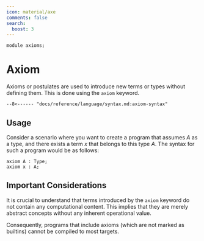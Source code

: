 ```yaml
---
icon: material/axe
comments: false
search:
  boost: 3
---
```


```juvix hide
module axioms;
```

# Axiom

Axioms or postulates are used to introduce new terms or types without defining
them. This is done using the `axiom` keyword.

```text
--8<------ "docs/reference/language/syntax.md:axiom-syntax"
```

## Usage

Consider a scenario where you want to create a program that assumes _A_ as a
type, and there exists a term _x_ that belongs to this type _A_. The syntax for
such a program would be as follows:

```juvix
axiom A : Type;
axiom x : A;
```

## Important Considerations

It is crucial to understand that terms introduced by the `axiom` keyword do not
contain any computational content. This implies that they are merely abstract
concepts without any inherent operational value.

Consequently, programs that include axioms (which are not marked as builtins)
cannot be compiled to most targets.
